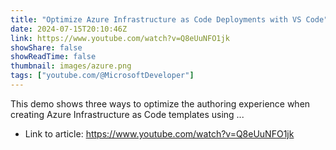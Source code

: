 ```yaml
---
title: "Optimize Azure Infrastructure as Code Deployments with VS Code"
date: 2024-07-15T20:10:46Z
link: https://www.youtube.com/watch?v=Q8eUuNFO1jk
showShare: false
showReadTime: false
thumbnail: images/azure.png
tags: ["youtube.com/@MicrosoftDeveloper"]
---
```

This demo shows three ways to optimize the authoring experience when creating Azure Infrastructure as Code templates using ...

- Link to article: https://www.youtube.com/watch?v=Q8eUuNFO1jk